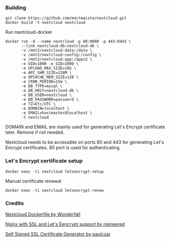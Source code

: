 
### Building

```
git clone https://github.com/martmaiste/nextcloud.git
docker build -t nextcloud nextcloud
```

Run nextcloud-docker

```
docker run -d --name nextcloud -p 80:8080 -p 443:8443 \
       --link nextcloud-db:nextcloud-db \
       -v /mnt2/nextcloud-data:/data \
       -v /mnt2/nextcloud-config:/config \
       -v /mnt2/nextcloud-app:/apps2 \
       -e UID=1000 -e GID=1000 \
       -e UPLOAD_MAX_SIZE=10G \
       -e APC_SHM_SIZE=128M \
       -e OPCACHE_MEM_SIZE=128 \
       -e CRON_PERIOD=15m \
       -e DB_TYPE=mysql \
       -e DB_HOST=nextcloud-db \
       -e DB_USER=nextcloud \
       -e DB_PASSWORD=password \
       -e TZ=Etc/UTC \
       -e DOMAIN=localhost \
       -e EMAIL=hostmaster@localhost \
       -t nextcloud
```
DOMAIN and EMAIL are mainly used for generating Let's Encrypt certificate later. Remove if not needed.

Nextcloud needs to be accessible on ports 80 and 443 for generating Let's Encrypt certificates. 80 port is used for authenticating.

### Let's Encrypt certificate setup

```
docker exec -ti nextcloud letsencrypt-setup
```

Manual certificate renewal

```
docker exec -ti nextcloud letsencrypt-renew
```

### Credits

[Nextcloud Dockerfile by Wonderfall](https://github.com/Wonderfall/dockerfiles/tree/master/nextcloud/)

[Nginx with SSL and Let's Eencrypt support by ngineered](https://github.com/ngineered/nginx-php-fpm)

[Self Signed SSL Certificate Generator by paulczar](https://github.com/paulczar/omgwtfssl)
